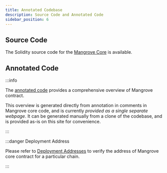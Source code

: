 ```yaml
---
title: Annotated Codebase
description: Source Code and Annotated Code
sidebar_position: 6
---
```


## Source Code

The Solidity source code for the [Mangrove Core](https://github.com/mangrovedao/mangrove-core) is available.

## Annotated Code

:::info

The [annotated code](pathname:///MgvDoc/) provides a comprehensive overview of Mangrove contract.

This overview is generated directly from annotation in comments in Mangrove core code, and is currently *provided as a single separate webpage*. It can be generated manually from a clone of the codebase, and is provided as-is on this site for convenience.

:::

:::danger Deployment Address

Please refer to [Deployment Addresses](./contract-addresses.md) to verify the address of Mangrove core contract for a particular chain.

:::
